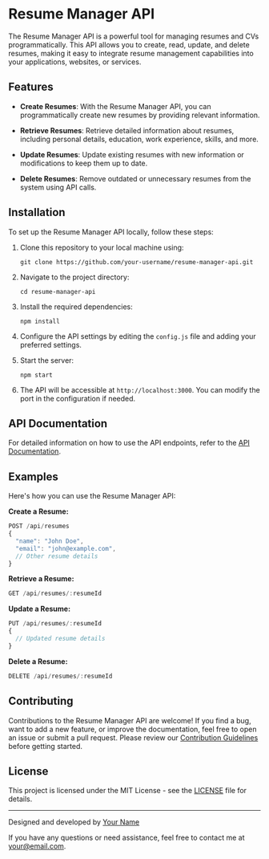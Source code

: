 # Resume Manager API

The Resume Manager API is a powerful tool for managing resumes and CVs programmatically. This API allows you to create, read, update, and delete resumes, making it easy to integrate resume management capabilities into your applications, websites, or services.


## Features

- **Create Resumes**: With the Resume Manager API, you can programmatically create new resumes by providing relevant information.

- **Retrieve Resumes**: Retrieve detailed information about resumes, including personal details, education, work experience, skills, and more.

- **Update Resumes**: Update existing resumes with new information or modifications to keep them up to date.

- **Delete Resumes**: Remove outdated or unnecessary resumes from the system using API calls.

## Installation

To set up the Resume Manager API locally, follow these steps:

1. Clone this repository to your local machine using:
   ```
   git clone https://github.com/your-username/resume-manager-api.git
   ```

2. Navigate to the project directory:
   ```
   cd resume-manager-api
   ```

3. Install the required dependencies:
   ```
   npm install
   ```

4. Configure the API settings by editing the `config.js` file and adding your preferred settings.

5. Start the server:
   ```
   npm start
   ```

6. The API will be accessible at `http://localhost:3000`. You can modify the port in the configuration if needed.

## API Documentation

For detailed information on how to use the API endpoints, refer to the [API Documentation](documentation.md).

## Examples

Here's how you can use the Resume Manager API:

**Create a Resume:**
```javascript
POST /api/resumes
{
  "name": "John Doe",
  "email": "john@example.com",
  // Other resume details
}
```

**Retrieve a Resume:**
```javascript
GET /api/resumes/:resumeId
```

**Update a Resume:**
```javascript
PUT /api/resumes/:resumeId
{
  // Updated resume details
}
```

**Delete a Resume:**
```javascript
DELETE /api/resumes/:resumeId
```

## Contributing

Contributions to the Resume Manager API are welcome! If you find a bug, want to add a new feature, or improve the documentation, feel free to open an issue or submit a pull request. Please review our [Contribution Guidelines](CONTRIBUTING.md) before getting started.

## License

This project is licensed under the MIT License - see the [LICENSE](LICENSE) file for details.

---

Designed and developed by [Your Name](https://github.com/your-username)

If you have any questions or need assistance, feel free to contact me at your@email.com.
